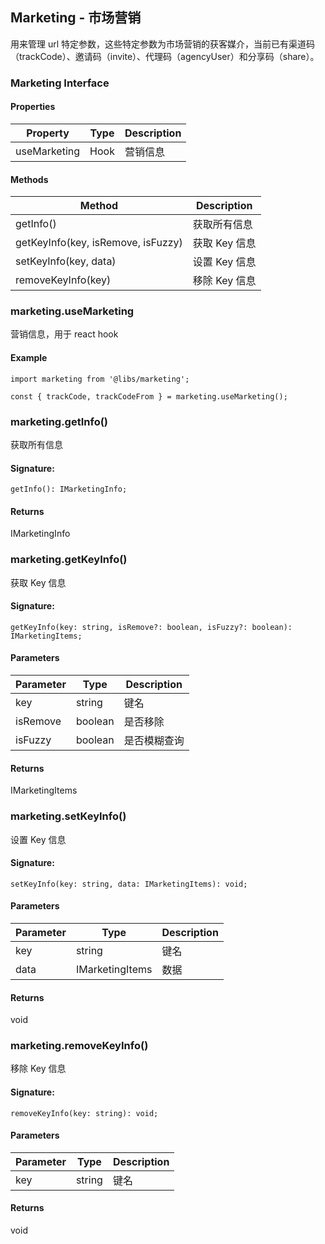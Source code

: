 ## Marketing - 市场营销

用来管理 url 特定参数，这些特定参数为市场营销的获客媒介，当前已有渠道码（trackCode）、邀请码（invite）、代理码（agencyUser）和分享码（share）。

### Marketing Interface

#### Properties

| Property     | Type | Description |
| ------------ | ---- | ----------- |
| useMarketing | Hook | 营销信息    |

#### Methods

| Method                             | Description   |
| ---------------------------------- | ------------- |
| getInfo()                          | 获取所有信息  |
| getKeyInfo(key, isRemove, isFuzzy) | 获取 Key 信息 |
| setKeyInfo(key, data)              | 设置 Key 信息 |
| removeKeyInfo(key)                 | 移除 Key 信息 |

### marketing.useMarketing

营销信息，用于 react hook

#### Example

```
import marketing from '@libs/marketing';

const { trackCode, trackCodeFrom } = marketing.useMarketing();

```

### marketing.getInfo()

获取所有信息

#### Signature:

```
getInfo(): IMarketingInfo;

```

#### Returns

IMarketingInfo

### marketing.getKeyInfo()

获取 Key 信息

#### Signature:

```
getKeyInfo(key: string, isRemove?: boolean, isFuzzy?: boolean): IMarketingItems;

```

#### Parameters

| Parameter | Type    | Description  |
| --------- | ------- | ------------ |
| key       | string  | 键名         |
| isRemove  | boolean | 是否移除     |
| isFuzzy   | boolean | 是否模糊查询 |

#### Returns

IMarketingItems

### marketing.setKeyInfo()

设置 Key 信息

#### Signature:

```
setKeyInfo(key: string, data: IMarketingItems): void;

```

#### Parameters

| Parameter | Type            | Description |
| --------- | --------------- | ----------- |
| key       | string          | 键名        |
| data      | IMarketingItems | 数据        |

#### Returns

void

### marketing.removeKeyInfo()

移除 Key 信息

#### Signature:

```
removeKeyInfo(key: string): void;

```

#### Parameters

| Parameter | Type   | Description |
| --------- | ------ | ----------- |
| key       | string | 键名        |

#### Returns

void
